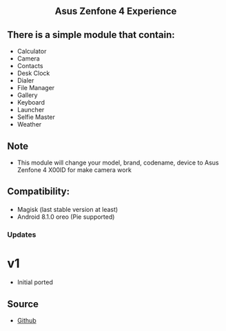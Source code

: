 <h2 align="center">Asus Zenfone 4 Experience</p>


## There is a simple module that contain:
- Calculator
- Camera
- Contacts
- Desk Clock
- Dialer
- File Manager
- Gallery
- Keyboard
- Launcher
- Selfie Master
- Weather


## Note
- This module will change your model, brand, codename, device to Asus Zenfone 4 X00ID for make camera work


## Compatibility:</p>
- Magisk (last stable version at least)
- Android 8.1.0 oreo (Pie supported)

### Updates
# v1
- Initial ported

## Source
* [Github](https://github.com/AyraHikari/Asus-Zenfone-4-Experience "Source")